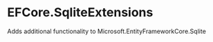EFCore.SqliteExtensions
=======================
Adds additional functionality to Microsoft.EntityFrameworkCore.Sqlite
